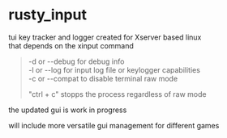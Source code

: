 # rusty_input
tui key tracker and logger created for Xserver based linux  
that depends on the xinput command
>  
> -d or --debug for debug info  
> -l or --log for input log file or keylogger capabilities  
> -c or --compat to disable terminal raw mode
>  
> "ctrl + c" stopps the process regardless of raw mode
>  
the updated gui is work in progress

will include more versatile gui management for different games
